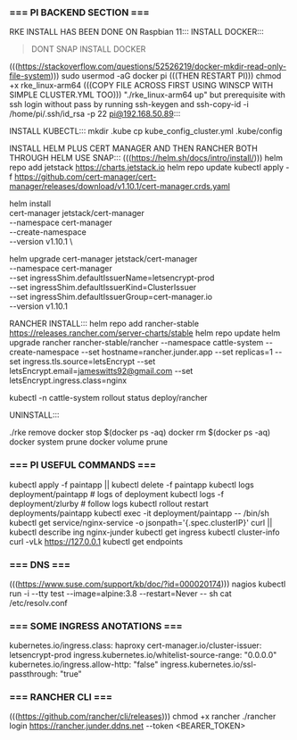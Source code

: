 ### === PI BACKEND SECTION === 

RKE INSTALL HAS BEEN DONE ON Raspbian 11:::
INSTALL DOCKER:::
> DONT SNAP INSTALL DOCKER

(((https://stackoverflow.com/questions/52526219/docker-mkdir-read-only-file-system)))
sudo usermod -aG docker pi (((THEN RESTART PI)))
chmod +x rke_linux-arm64 (((COPY FILE ACROSS FIRST USING WINSCP WITH SIMPLE CLUSTER.YML TOO)))
"./rke_linux-arm64 up" but prerequisite with ssh login without pass by running ssh-keygen and ssh-copy-id -i /home/pi/.ssh/id_rsa -p 22 pi@192.168.50.89:::

INSTALL KUBECTL::: 
mkdir .kube
cp kube_config_cluster.yml .kube/config

INSTALL HELM PLUS CERT MANAGER AND THEN RANCHER BOTH THROUGH HELM USE SNAP::: 
(((https://helm.sh/docs/intro/install/)))
helm repo add jetstack https://charts.jetstack.io
helm repo update
kubectl apply -f https://github.com/cert-manager/cert-manager/releases/download/v1.10.1/cert-manager.crds.yaml

helm install \
  cert-manager jetstack/cert-manager \
  --namespace cert-manager \
  --create-namespace \
  --version v1.10.1 \ 

helm upgrade cert-manager jetstack/cert-manager \
  --namespace cert-manager \
  --set ingressShim.defaultIssuerName=letsencrypt-prod \
  --set ingressShim.defaultIssuerKind=ClusterIssuer \
  --set ingressShim.defaultIssuerGroup=cert-manager.io \
  --version v1.10.1

RANCHER INSTALL:::
helm repo add rancher-stable https://releases.rancher.com/server-charts/stable
helm repo update
helm upgrade rancher rancher-stable/rancher --namespace cattle-system --create-namespace --set hostname=rancher.junder.app --set replicas=1 --set ingress.tls.source=letsEncrypt --set letsEncrypt.email=jameswitts92@gmail.com --set letsEncrypt.ingress.class=nginx

kubectl -n cattle-system rollout status deploy/rancher

UNINSTALL:::

./rke remove
docker stop $(docker ps -aq)
docker rm $(docker ps -aq)
docker system prune
docker volume prune

### === PI USEFUL COMMANDS ===

kubectl apply -f paintapp || kubectl delete -f paintapp
kubectl logs deployment/paintapp # logs of deployment
kubectl logs -f deployment/zlurby # follow logs
kubectl rollout restart deployments/paintapp
kubectl exec -it deployment/paintapp -- /bin/sh
kubectl get service/nginx-service -o jsonpath='{.spec.clusterIP}'
curl <clusterip>||<ingressip>
kubectl describe ing nginx-junder
kubectl get ingress
kubectl cluster-info
curl -vLk https://127.0.0.1
kubectl get endpoints

### === DNS === 

(((https://www.suse.com/support/kb/doc/?id=000020174)))
nagios 
kubectl run -i --tty test --image=alpine:3.8 --restart=Never -- sh
cat /etc/resolv.conf

### === SOME INGRESS ANOTATIONS ===

kubernetes.io/ingress.class: haproxy
cert-manager.io/cluster-issuer: letsencrypt-prod
ingress.kubernetes.io/whitelist-source-range: "0.0.0.0"
kubernetes.io/ingress.allow-http: "false"
ingress.kubernetes.io/ssl-passthrough: "true"

### === RANCHER CLI ===

(((https://github.com/rancher/cli/releases)))
chmod +x rancher
./rancher login https://rancher.junder.ddns.net --token <BEARER_TOKEN>
